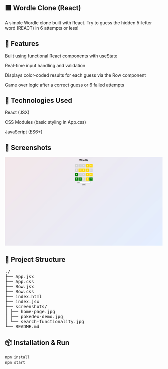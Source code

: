 ## 🟩 Wordle Clone (React)
A simple Wordle clone built with React.
Try to guess the hidden 5-letter word (REACT) in 6 attempts or less!

## 🔧 Features
Built using functional React components with useState

Real-time input handling and validation

Displays color-coded results for each guess via the Row component

Game over logic after a correct guess or 6 failed attempts

## 🚀 Technologies Used
React (JSX)

CSS Modules (basic styling in App.css)

JavaScript (ES6+)

## 📸 Screenshots
![wordle](./screenshots/wordle.jpg)

## 📁 Project Structure
<pre>
./
├── App.jsx
├── App.css
├── Row.jsx
├── Row.css
├── index.html
├── index.jsx
├── screenshots/
│ ├── home-page.jpg
│ ├── pokedex-demo.jpg
│ └── search-functionality.jpg
└── README.md
</pre>

## 📦 Installation & Run
```bash
npm install
npm start
